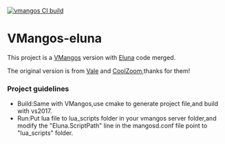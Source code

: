 [![vmangos CI build](https://github.com/vmangos/core/actions/workflows/vmangos.yml/badge.svg)](https://github.com/vmangos/core/actions/workflows/vmangos.yml)

# VMangos-eluna
This project is a [VMangos](https://github.com/vmangos/core) version with [Eluna](https://github.com/ElunaLuaEngine/Eluna) code merged.

The original version is from [Vale](https://github.com/ValeTheVioletMote/core) and [CoolZoom](https://github.com/coolzoom),thanks for them!

### Project guidelines
- Build:Same with VMangos,use cmake to generate project file,and build with vs2017.
- Run:Put lua file to lua_scripts folder in your vmangos server folder,and modify the "Eluna.ScriptPath" line in the mangosd.conf file point to "lua_scripts" folder.

